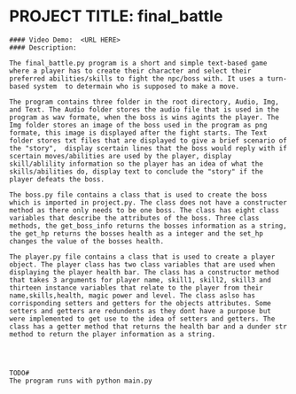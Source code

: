 # PROJECT TITLE: final_battle

    #### Video Demo:  <URL HERE>
    #### Description:

    The final_battle.py program is a short and simple text-based game where a player has to create their character and select their preferred abilities/skills to fight the npc/boss with. It uses a turn-based system  to determain who is supposed to make a move.

    The program contains three folder in the root directory, Audio, Img, and Text. The Audio folder stores the audio file that is used in the program as wav formate, when the boss is wins agints the player. The Img folder stores an image of the boss used in the program as png formate, this image is displayed after the fight starts. The Text folder stores txt files that are displayed to give a brief scenario of the "story",  display scertain lines that the boss would reply with if scertain moves/abilities are used by the player, display skill/ablility information so the player has an idea of what the skills/abilities do, display text to conclude the "story" if the player defeats the boss.

    The boss.py file contains a class that is used to create the boss which is imported in project.py. The class does not have a constructer method as there only needs to be one boss. The class has eight class variables that describe the attributes of the boss. Three class methods, the get_boss_info returns the bosses information as a string, the get_hp returns the bosses health as a integer and the set_hp changes the value of the bosses health.

    The player.py file contains a class that is used to create a player object. The player class has two class variables that are used when displaying the player health bar. The class has a constructor method that takes 3 arguments for player name, skill1, skill2, skill3 and thirteen instance variables that relate to the player from their name,skills,health, magic power and level. The class aslso has corrisponding setters and getters for the objects attributes. Some setters and getters are redundents as they dont have a purpose but were implemented to get use to the idea of setters and getters. The class has a getter method that returns the health bar and a dunder str method to return the player information as a string.
    



    TODO#
    The program runs with python main.py